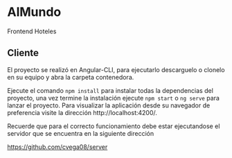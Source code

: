 # AlMundo

Frontend Hoteles

## Cliente

El proyecto se realizó en Angular-CLI, para ejecutarlo descarguelo o clonelo en su equipo y abra la carpeta contenedora.

Ejecute el comando `npm install` para instalar todas la dependencias del proyecto, una vez termine la instalación ejecute  `npm start` o `ng serve` para lanzar el proyecto. Para visualizar la aplicación desde su navegador de preferencia  visite la dirección http://localhost:4200/.

Recuerde que para el correcto funcionamiento debe estar ejecutandose el servidor que se encuentra en la siguiente dirección

https://github.com/cvega08/server